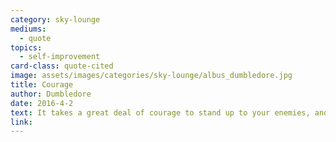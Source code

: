 ```yaml
---
category: sky-lounge
mediums:
  - quote
topics:
  - self-improvement
card-class: quote-cited
image: assets/images/categories/sky-lounge/albus_dumbledore.jpg
title: Courage
author: Dumbledore
date: 2016-4-2
text: It takes a great deal of courage to stand up to your enemies, and a great deal more to stand up to your friends.
link:
---
```


